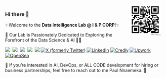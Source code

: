 <img align='right' src='p&acorp_qrcode.png' width=20% />

### Hi there 👋
✨Welcome to the <strong>Data Intelligence Lab @ I & P CORP</strong>!✨

🚀 Our Lab is Passionately Dedicated to Exploring the Forefront of the Data Science & AI 👨‍💻

<a href='https://ai.pnacorp.co.uk/'><img src='https://img.shields.io/badge/.ai%20Chatbot-8A2BE2' /></a>&nbsp;
<a href='https://aws.amazon.com/startups/showcase/startup-details/cab1ea05-43cb-4473-b665-39a13021977a'><img src='https://img.shields.io/badge/amazon%2Faws%20startup-F37C23' /></a>&nbsp;
<a href='p&acorp_qrcode.png'><img src='https://img.shields.io/badge/ai._Gov.uk%2F-_Coventry-00519e' /></a>&nbsp;
<img src='https://img.shields.io/github/stars/nnaemek2?color=green&style=social' />&nbsp;
<img src='https://img.shields.io/github/followers/nnaemek2?color=green&style=social' />
[![X (formerly Twitter)](https://img.shields.io/badge/X-Cov_Hub-blue?style=social&logo=x)](https://x.com/cov_hub)
[![LinkedIn](https://img.shields.io/badge/LinkedIn-Paul%20Nnaemeka-green?style=social&logo=linkedin)](https://www.linkedin.com/in/paul-nnaemeka-city-of-dublin)
[![Credly](https://img.shields.io/badge/Credly-Paul%20Nnaemeka-blue?style=social&logo=credly)](https://www.credly.com/users/paul-nnaemeka-city-of-london)
[![Upwork](https://img.shields.io/badge/Upwork-Paul%20Nnaemeka-green?style=social&logo=upwork)](https://www.upwork.com/freelancers/nnaemek2)
[![OpenSea](https://img.shields.io/badge/OpenSea-33%20Faces%20of%20a%20Pretender-blue?style=social&logo=opensea)](https://opensea.io/collection/33-faces-of-a-pretender/overview)

💼 If you’re interested in AI, DevOps, or ALL CODE development for hiring or business partnerships, feel free to reach out to me Paul Nnaemeka. 🤝
